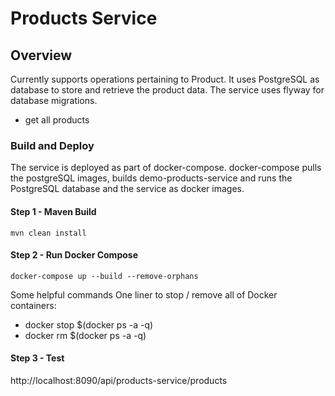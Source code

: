 # Products Service

## Overview
Currently supports operations pertaining to Product. It uses PostgreSQL as database to store and retrieve the product data. The service uses flyway for database migrations.

* get all products 

### Build and Deploy
The service is deployed as part of docker-compose. docker-compose pulls the postgreSQL images, builds demo-products-service and runs the PostgreSQL database and the service as docker images.

#### Step 1 - Maven Build

```
mvn clean install
```

#### Step 2 - Run Docker Compose

```
docker-compose up --build --remove-orphans
```

Some helpful commands
One liner to stop / remove all of Docker containers:

* docker stop $(docker ps -a -q)
* docker rm $(docker ps -a -q)

#### Step 3 - Test
http://localhost:8090/api/products-service/products
